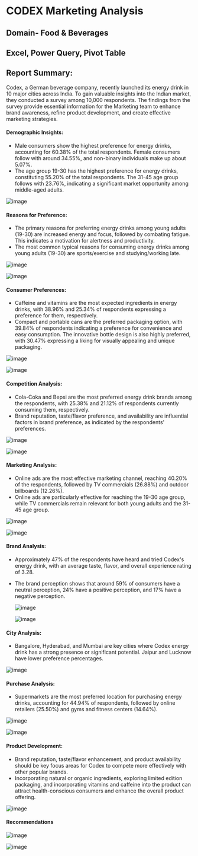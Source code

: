 # CODEX Marketing Analysis
## Domain- Food & Beverages 
## Excel, Power Query, Pivot Table
## Report Summary:

Codex, a German beverage company, recently launched its energy drink in 10 major cities across India. To gain valuable insights into the Indian market, they conducted a survey among 10,000 respondents. The findings from the survey provide essential information for the Marketing team to enhance brand awareness, refine product development, and create effective marketing strategies.

#### Demographic Insights:
* Male consumers show the highest preference for energy drinks, accounting for 60.38% of the total respondents. Female consumers follow with around 34.55%, and non-binary individuals make up about 5.07%.
* The age group 19-30 has the highest preference for energy drinks, constituting 55.20% of the total respondents. The 31-45 age group follows with 23.76%, indicating a significant market opportunity among middle-aged adults.

![image](https://github.com/user-attachments/assets/afd4558b-f6fa-460b-8784-c6afae4631fb)

#### Reasons for Preference:
* The primary reasons for preferring energy drinks among young adults (19-30) are increased energy and focus, followed by combating fatigue. This indicates a motivation for alertness and productivity.
* The most common typical reasons for consuming energy drinks among young adults (19-30) are sports/exercise and studying/working late.

![image](https://github.com/user-attachments/assets/3eb06ca0-1dfa-4e24-89cc-1bdab817b495)

![image](https://github.com/user-attachments/assets/a6afe965-299a-406d-9f51-1c4029f22ecb)

#### Consumer Preferences:
* Caffeine and vitamins are the most expected ingredients in energy drinks, with 38.96% and 25.34% of respondents expressing a preference for them, respectively.
* Compact and portable cans are the preferred packaging option, with 39.84% of respondents indicating a preference for convenience and easy consumption. The innovative bottle design is also highly preferred, with 30.47% expressing a liking for visually appealing and unique packaging.

![image](https://github.com/user-attachments/assets/c705c187-50a5-4c57-8c5c-3abda0ed90f4)

![image](https://github.com/user-attachments/assets/d0789dba-183e-45d2-b4cc-e84ef253fe39)

#### Competition Analysis:
* Cola-Coka and Bepsi are the most preferred energy drink brands among the respondents, with 25.38% and 21.12% of respondents currently consuming them, respectively.
* Brand reputation, taste/flavor preference, and availability are influential factors in brand preference, as indicated by the respondents' preferences.

![image](https://github.com/user-attachments/assets/dfe582cb-a679-4393-91c4-d4bd3530326e)

![image](https://github.com/user-attachments/assets/58a74c73-b0c3-413b-8f6a-e34378483287)

#### Marketing Analysis:
* Online ads are the most effective marketing channel, reaching 40.20% of the respondents, followed by TV commercials (26.88%) and outdoor billboards (12.26%).
* Online ads are particularly effective for reaching the 19-30 age group, while TV commercials remain relevant for both young adults and the 31-45 age group.

![image](https://github.com/user-attachments/assets/24a43905-fb1e-4812-a24a-4f1351eaec71)

![image](https://github.com/user-attachments/assets/5c8c1b3f-4c84-419c-93c5-5d3fa4da2359)

#### Brand Analysis:
* Approximately 47% of the respondents have heard and tried Codex's energy drink, with an average taste, flavor, and overall experience rating of 3.28.
* The brand perception shows that around 59% of consumers have a neutral perception, 24% have a positive perception, and 17% have a negative perception.

  ![image](https://github.com/user-attachments/assets/94f6cf0f-0a66-4042-bc5b-8065fcf65568)

  ![image](https://github.com/user-attachments/assets/6d0a10a4-9c9c-454a-b3b2-f91fcb73590b)

#### City Analysis:
* Bangalore, Hyderabad, and Mumbai are key cities where Codex energy drink has a strong presence or significant potential. Jaipur and Lucknow have lower preference percentages.

![image](https://github.com/user-attachments/assets/9a755328-d912-41a3-b3ae-0236306a5f77)

#### Purchase Analysis:
* Supermarkets are the most preferred location for purchasing energy drinks, accounting for 44.94% of respondents, followed by online retailers (25.50%) and gyms and fitness centers (14.64%).

![image](https://github.com/user-attachments/assets/41cda2df-cd0a-430e-af6c-c8c80e807976)

![image](https://github.com/user-attachments/assets/b4aea852-aaf8-4bd6-98da-6325b8245623)

#### Product Development:
* Brand reputation, taste/flavor enhancement, and product availability should be key focus areas for Codex to compete more effectively with other popular brands.
* Incorporating natural or organic ingredients, exploring limited edition packaging, and incorporating vitamins and caffeine into the product can attract health-conscious consumers and enhance the overall product offering.

![image](https://github.com/user-attachments/assets/26c1fe1f-1a3d-40f4-948f-916bc0202c53)

#### Recommendations

![image](https://github.com/user-attachments/assets/177f9e98-9541-498c-958a-2949f18a9cbc)

![image](https://github.com/user-attachments/assets/9a5d7fb7-a01a-479d-8c95-8075548131c2)


